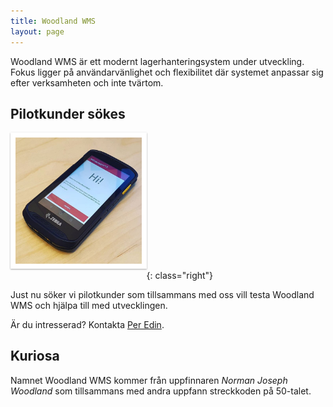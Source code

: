 ```yaml
---
title: Woodland WMS
layout: page
---
```


<style>
h1, h2, h3, h4, h5, h6 {
	clear: both;
}

img {
	margin-bottom: 1rem;
	border: 0.5rem solid white;
	box-shadow: 0 1px 3px rgba(0,0,0,0.12), 0 1px 2px rgba(0,0,0,0.24);
}

@media(min-width: 40rem) {
	img {
		max-width: 40%;
	}
	img.left {
		float: left;
		margin-right: 1rem;
	}
	img.right {
		float: right;
		margin-left: 1rem;
	}
}
</style>

Woodland WMS är ett modernt lagerhanteringsystem under utveckling. Fokus ligger
på användarvänlighet och flexibilitet där systemet anpassar sig efter
verksamheten och inte tvärtom.

## Pilotkunder sökes

![Woodland WMS](/images/woodland-wms-mobile.jpg){: class="right"}

Just nu söker vi pilotkunder som tillsammans med oss vill testa Woodland WMS
och hjälpa till med utvecklingen.

Är du intresserad? Kontakta [Per Edin](mailto:per.edin@sequence-point.se).

## Kuriosa

Namnet Woodland WMS kommer från uppfinnaren _Norman Joseph Woodland_ som
tillsammans med andra uppfann streckkoden på 50-talet.
